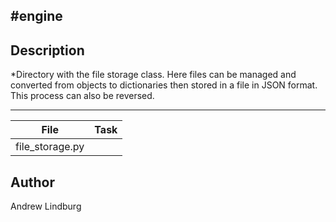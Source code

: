 #engine
---
## Description

*Directory with the file storage class. Here files can be managed and converted from objects to dictionaries then stored in a file in JSON format. This process can also be reversed.

---
File|Task
---|---
file_storage.py | 

## Author
 Andrew Lindburg
